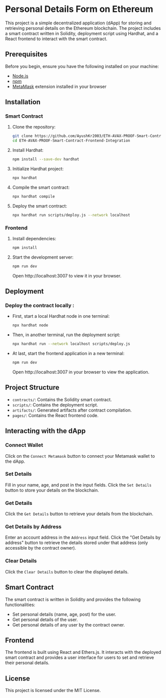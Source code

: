# Personal Details Form on Ethereum

This project is a simple decentralized application (dApp) for storing and retrieving personal details on the Ethereum blockchain. The project includes a smart contract written in Solidity, deployment script using Hardhat, and a React frontend to interact with the smart contract.


## Prerequisites

Before you begin, ensure you have the following installed on your machine:

- [Node.js](https://nodejs.org/en/download/)
- [npm](https://www.npmjs.com/get-npm)
- [MetaMask](https://metamask.io/) extension installed in your browser

## Installation

### Smart Contract

1. Clone the repository:

    ```bash
    git clone https://github.com/AyushKr2003/ETH-AVAX-PROOF-Smart-Contract-Frontend-Integration.git
    cd ETH-AVAX-PROOF-Smart-Contract-Frontend-Integration
    ```

2. Install Hardhat:

    ```bash
    npm install --save-dev hardhat
    ```

3. Initialize Hardhat project:

    ```bash
    npx hardhat
    ```

4. Compile the smart contract:

    ```bash
    npx hardhat compile
    ```

5. Deploy the smart contract:

    ```bash
    npx hardhat run scripts/deploy.js --network localhost
    ```

### Frontend

1. Install dependencies:

    ```bash
    npm install
    ```

2. Start the development server:

    ```bash
    npm run dev
    ```
    Open http://localhost:3007 to view it in your browser.

## Deployment
### Deploy the contract locally :
   - First, start a local Hardhat node in one terminal:

        ```bash
        npx hardhat node
        ```
   - Then, in another terminal, run the deployment script:
    
        ```bash
        npx hardhat run --network localhost scripts/deploy.js
        ```
   - At last, start the frontend application in a new terminal:
        ```bash
        npm run dev
        ```
        Open http://localhost:3007 in your browser to view the application.    

## Project Structure
- `contracts/`: Contains the Solidity smart contract.
- `scripts/`: Contains the deployment script.
- `artifacts/`: Generated artifacts after contract compilation.
- `pages/`: Contains the React frontend code.


## Interacting with the dApp

### Connect Wallet
Click on the `Connect Metamask` button to connect your Metamask wallet to the dApp.
### Set Details
Fill in your name, age, and post in the input fields.
Click the `Set Details` button to store your details on the blockchain.
### Get Details
Click the `Get Details` button to retrieve your details from the blockchain.
### Get Details by Address
Enter an account address in the `Address` input field.
Click the "Get Details by address" button to retrieve the details stored under that address (only accessible by the contract owner).
### Clear Details
Click the `Clear Details` button to clear the displayed details.


## Smart Contract
The smart contract is written in Solidity and provides the following functionalities:

- Set personal details (name, age, post) for the user.
- Get personal details of the user.
- Get personal details of any user by the contract owner.

## Frontend
The frontend is built using React and Ethers.js. It interacts with the deployed smart contract and provides a user interface for users to set and retrieve their personal details.

## License
This project is licensed under the MIT License.